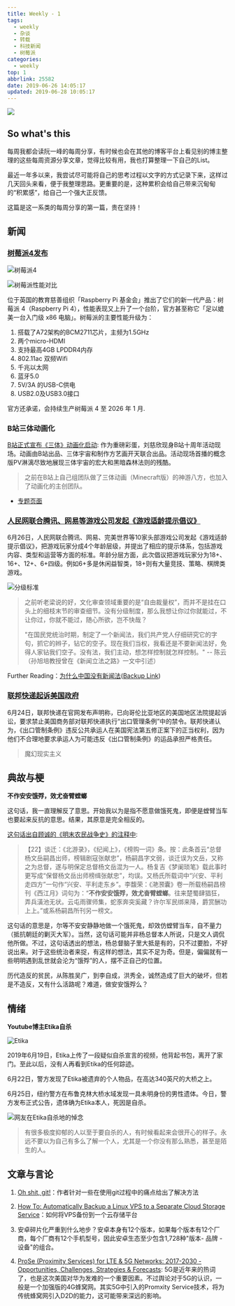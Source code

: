 ```yaml
---
title: Weekly - 1
tags:
  - weekly
  - 杂谈
  - 转载
  - 科技新闻
  - 树莓派
categories:
  - weekly
top: 1
abbrlink: 25582
date: 2019-06-26 14:05:17
updated: 2019-06-28 10:05:17
---
```


![](https://imgs.codewoody.com/uploads/big/6db29e24d20b926b20359a495e28fdcf.gif)

<!--less-->

## So what's this

每周我都会读阮一峰的每周分享，有时候也会在其他的博客平台上看见别的博主整理的这些每周资源分享文章，觉得比较有用，我也打算整理一下自己的List。

最近一年多以来，我尝试尽可能将自己的思考过程以文字的方式记录下来，这样过几天回头来看，便于我整理思路。更重要的是，这种累积会给自己带来沉甸甸的“积累感”，给自己一个强大正反馈。

这篇是这一系类的每周分享的第一篇，贵在坚持！

<!--more-->

## 新闻

### [树莓派4发布](https://www.ifanr.com/1228499)

![树莓派4](https://imgs.codewoody.com/uploads/big/8d9f81cf9870dc648b9486ff54025a1a.jpg)

![树莓派性能对比](https://imgs.codewoody.com/uploads/big/8f4c25a7a87dd9c125bdf779b20c9861.png)

位于英国的教育慈善组织「Raspberry Pi 基金会」推出了它们的新一代产品：树莓派 4（Raspberry Pi 4），性能表现又上升了一个台阶，官方甚至称它「足以媲美一台入门级 x86 电脑」。树莓派的主要性能升级为：

1. 搭载了A72架构的BCM2711芯片，主频为1.5GHz
2. 两个micro-HDMI
3. 支持最高4GB LPDDR4内存
4. 802.11ac 双频Wifi
5. 千兆以太网
6. 蓝牙5.0
7. 5V/3A 的USB-C供电
8. USB2.0及USB3.0接口

官方还承诺，会持续生产树莓派 4 至 2026 年 1 月.

### B站三体动画化

[B站正式宣布《三体》动画化启动](https://passport.weibo.com/visitor/visitor?entry=miniblog&a=enter&url=https%3A%2F%2Fweibo.com%2F1748075785%2FHAJ5ZiuBT&domain=.weibo.com&ua=php-sso_sdk_client-0.6.28&_rand=1561603056.2875): 作为重磅彩蛋，刘慈欣现身B站十周年活动现场。动画由B站出品、三体宇宙和制作方艺画开天联合出品。活动现场首播的概念版PV淋漓尽致地展现三体宇宙的宏大和黑暗森林法则的残酷。

> 之前在B站上自己组团队做了三体动画（Minecraft版）的神游八方，也加入了动画化的主创团队。

- [专题页面](https://www.bilibili.com/3/)

### [人民网联合腾讯、网易等游戏公司发起《游戏适龄提示倡议》](https://finance.sina.com.cn/roll/2019-06-27/doc-ihytcitk8046473.shtml)

6月26日，人民网联合腾讯、网易、完美世界等10家头部游戏公司发起《游戏适龄提示倡议》，把游戏玩家分成4个年龄层级，并提出了相应的提示体系，包括游戏内容、类型和运营等方面的标准。年龄分层方面，此次倡议把游戏玩家分为18+、16+、12+、6+四级。例如6+多是休闲益智类，18+则有大量竞技、策略、棋牌类游戏。

![分级标准](https://imgs.codewoody.com/uploads/big/9ecb92ae01cbca2fc5d9909793357417.jpg)

> 之前听老梁说的好，文化审查领域重要的是“自由裁量权”，而并不是挂在口头上的细枝末节的审查细节。没有分级制度，那么我想让你过你就能过，不让你过，你就不能过，随心所欲，岂不快哉？
>
> "在国民党统治时期，制定了一个新闻法，我们共产党人仔细研究它的字句，抓它的辫子，钻它的空子。现在我们当权，我看还是不要新闻法好，免得人家钻我们空子。没有法，我们主动，想怎样控制就怎样控制。" -- 陈云 （孙旭培教授曾在《新闻立法之路》一文中引述）

Further Reading：[为什么中国没有新闻法](http://www.midphoto.com/chinese/whatsnew/2016/lawofnews.htm)([Backup Link](/knowledge-base/backups/为什么中国没有新闻法.md))

### [联邦快递起诉美国政府](https://about.van.fedex.com/newsroom/fedex-statement-on-department-of-commerce-litigation/)

6月24日，联邦快递在官网发布声明称，已向哥伦比亚地区的美国地区法院提起诉讼，要求禁止美国商务部对联邦快递执行“出口管理条例”中的禁令。联邦快递认为，《出口管制条例》违反公共承运人在美国宪法第五修正案下的正当权利，因为他们不合理地要求承运人为可能违反《出口管制条例》的运品承担严格责任。

> 魔幻现实主义

## 典故与梗

**不作安安饿殍，效尤奋臂螳螂**

这句话，我一直理解反了意思。开始我以为是指不愿意做饿死鬼，即便是螳臂当车也要起来反抗的意思。结果，其原意是完全相反的。

[这句话出自顾诚的《明末农民战争史》的注释中](https://www.zhihu.com/question/68212300):

> 【22】谈迁：《北游录》，《纪闻上》，《榜购一词》条。按：此条首云“总督杨文岳嗣昌出师，榜辑剧寇张献忠”，杨嗣昌字文弱，谈迁误为文岳，又称之为总督，遂与明保定总督杨文岳混为一人。杨复吉《梦阑琐笔》载此事时更写成“保督杨文岳出师榜缉张献忠”，均误。又杨氏所载词中“兴安、平利走四方”一句作“兴安、平利走东乡”。李馥荣：《滟滪囊》卷一所载杨嗣昌榜刊《西江月》词句为：“**不作安安饿殍，效尤奋臂螳螂**。往来楚蜀肆猖狂，弄兵潢池无状。云屯雨骤师集，蛇豕奔突奚藏？许尔军民绑来降，爵赏酬功上上。”或系杨嗣昌所刊另一榜文。

这句话的意思是，尔等不安安静静地做一个饿死鬼，却效仿螳臂当车，自不量力（抵抗朝廷的剿灭大军）。当然，这句话可能并非杨总督本人所说，只是文人调侃他所做。不过，这句话透出的想法，杨总督脑子里大抵是有的，只不过要脸，不好说出来。对于这些统治者来捉，有这样的想法，其实不足为奇。但是，偏偏就有一些明明遇到乱世就会沦为“饿殍”的人，摆不正自己的位置。

历代造反的贫民，从陈胜吴广，到李自成，洪秀全，诚然造成了巨大的破坏，但若是不造反，又有什么活路呢？难道，做安安饿殍么？

## 情绪

**Youtube博主Etika自杀**

![Etika](https://imgs.codewoody.com/uploads/big/b05fd2ee2db8d5adb14afe276509fe43.jpg)

2019年6月19日，Etika上传了一段疑似自杀宣言的视频，他背起书包，离开了家门。至此以后，没有人再看到Etika的任何踪迹。

6月22日，警方发现了Etika被遗弃的个人物品，在高达340英尺的大桥之上。

6月25日，纽约警方在布鲁克林大桥水域发现一具未明身份的男性遗体。今日，警方发布正式公告，遗体确为Etika本人，死因是自杀。

![网友在Etika自杀地的悼念](https://imgs.codewoody.com/uploads/big/d136781dd7e96199bc4f3697a7ccf46a.jpg)

> 有很多极度抑郁的人以至于要自杀的人，有时候看起来会很开心的样子。永远不要以为自己有多么了解一个人，尤其是一个你没有那么熟悉，甚至是陌生的人。

## 文章与言论

1. [Oh shit, git!](http://ohshitgit.com/)：作者针对一些在使用git过程中的痛点给出了解决方法

2. [How To: Automatically Backup a Linux VPS to a Separate Cloud Storage Service](https://jarv.is/notes/how-to-backup-linux-server/)：如何将VPS备份到一个云存储平台

3. 安卓碎片化严重到什么地步？安卓本身有12个版本，如果每个版本有12个厂商，每个厂商有12个手机型号，因此安卓生态至少包含1,728种"版本- 品牌 - 设备"的组合。

4. [ProSe (Proximity Services) for LTE & 5G Networks: 2017-2030 - Opportunities, Challenges, Strategies & Forecasts](https://www.prnewswire.com/news-releases/prose-proximity-services-for-lte--5g-networks-2017-2030---opportunities-challenges-strategies--forecasts-300396915.html): 5G是近年来的热词了，也是这次美国对华为发难的一个重要因素。不过舆论对于5G的认识，一般是一个加强版的4G蜂窝网。其实5G中引入的Promxity Service技术，将为传统蜂窝网引入D2D的能力，这可能带来深远的影响。
